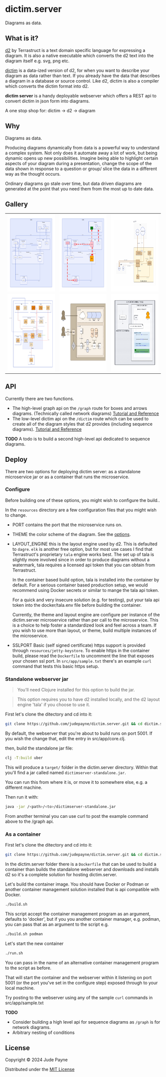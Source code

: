 # dictim.server
Diagrams as data.

## What is it?

[d2](https://github.com/terrastruct/d2) by Terrastruct is a text domain specific language for expressing a diagram. It is also a native executable which converts the d2 text into the diagram itself e.g. svg, png etc.

[dictim](https://github.com/judepayne/dictim) is a data-ized version of d2, for when you want to describe your diagram as data rather than text. If you already have the data that describes a diagram in a database or source control. Like d2, dictim is also a compiler which converts the dictim format into d2.

**dictim server** is a handy deployable webserver which offers a REST api to convert dictim in json form into diagrams.

A one stop shop for:    dictim -> d2 -> diagram


## Why

Diagrams as data.

Producing diagrams dynamically from data is a powerful way to understand a complex system. Not only does it automate away a lot of work, but being dynamic opens up new possibilities. Imagine being able to highlight certain aspects of your diagram during a presentation, change the scope of the data shown in response to a question or group/ slice the data in a different way as the thought occurs.

Ordinary diagrams go stale over time, but data driven diagrams are generated at the point that you need them from the most up to date data.


## Gallery

<table style="float:middle">
  <tr>
    <td><img src="images/gallery1.svg" width=250 height=250></td>
    <td><img src="images/gallery2.svg" width=250 height=250></td>
    <td><img src="images/gallery3.svg" width=250 height=250></td>
  </tr>
  <tr>
    <td><img src="images/gallery6.svg" width=250 height=250></td>
    <td><img src="images/gallery8.png" width=250 height=250></td>
    <td><img src="images/gallery7.svg" width=250 height=250></td>
  </tr>
</table>


## API

Currently there are two functions.
- The high-level graph api on the `/graph` route for boxes and arrows diagrams. (Technically called network diagrams) [Tutorial and Reference](graph_ref.md)
- The low-level dictim api on the `/dictim` route which can be used to create all of the diagram styles that d2 provides (including sequence diagrams). [Tutorial and Reference](dictim_ref.md)


**TODO** A todo is to build a second high-level api dedicated to sequence diagrams.


## Deploy

There are two options for deploying dictim server: as a standalone microservice jar or as a container that runs the microservice.

### Configure

Before building one of these options, you might wish to configure the build..

In the `resources` directory are a few configuration files that you might wish to change.

- PORT contains the port that the microservice runs on.

- THEME the color scheme of the diagram. See the [options](https://d2lang.com/tour/themes/).

- LAYOUT_ENGINE this is the layout engine used by d2. This is defaulted to `dagre`. `elk` is another free option, but for most use cases I find that Terrastruct's proprietary `tala` engine works best. The set up of tala is slightly more involved since in order to produce diagrams without a watermark, tala requires a licensed api token that you can obtain from Terrastruct.

    In the container based build option, tala is installed into the container by default. For a serious container based production setup, we would recommend using Docker secrets or similar to mange the tala api token.

    For a quick and very insecure solution (e.g. for testing), put your tala api token into the docker/tala.env file before building the container.

    Currently, the theme and layout engine are configure per instance of the dictim.server microservice rather than per call to the microservice. This is a choice to help foster a standardized look and feel across a team. If you wish to use more than layout, or theme, build multiple instances of the microservice.

- SSLPORT Basic (self signed certificate) https support is provided through `resources/jetty-keystore`. To enable https in the container build, please read the `Dockerfile` to uncomment the line that exposes your chosen ssl port. In `src/app/sample.txt` there's an example `curl` command that tests this basic https setup.

### Standalone webserver jar

  > You'll need Clojure installed for this option to build the jar.

  > This option requires you to have d2 installed locally, and the d2 layout engine 'tala' if you choose to use it.

First let's clone the ditectory and cd into it:

```bash
git clone https://github.com/judepayne/dictim.server.git && cd dictim.server
```

By default, the webserver that you're about to build runs on port 5001. If you wish the change that, edit the entry in src/app/core.clj.

then, build the standalone jar file:

```bash
clj -T:build uber
```

This will produce a `target/` folder in the dictim.server directory. Within that you'll find a jar called named `dictimserver-standalone.jar`.

You can run this from where it is, or move it to somewhere else, e.g. a different machine.

Then run it with:

```bash
java -jar /<path>/<to>/dictimserver-standalone.jar
```

From another terminal you can use curl to post the example command above to the /graph api.


### As a container

First let's clone the ditectory and cd into it:

```bash
git clone https://github.com/judepayne/dictim.server.git && cd dictim.server
```

In the dictim.server folder there is a `Dockerfile` that can be used to build a container than builds the standalone webserver and downloads and installs d2 so it's a complete solution for hosting dictim.server.

Let's build the container image. You should have Docker or Podman or another container management solution installed that is api compatible with Docker.

```bash
./build.sh
```

This script accept the container management program as an argument, defaults to 'docker', but if you you another container manager, e.g. podman, you can pass that as an argument to the script e.g.

```bash
./build.sh podman
```


Let's start the new container

```bash
./run.sh
```

You can pass in the name of an alternative container management program to the script as before.

That will start the container and the webserver within it listening on port 5001 (or the port you've set in the configure step) exposed through to your local machine.

Try posting to the webserver using any of the sample `curl` commands in src/app/sample.txt


**TODO**
- Consider building a high level api for sequence diagrams as `/graph` is for network diagrams.
- Arbitrary nesting of conditions


## License

Copyright © 2024 Jude Payne

Distributed under the [MIT License](http://opensource.org/licenses/MIT)